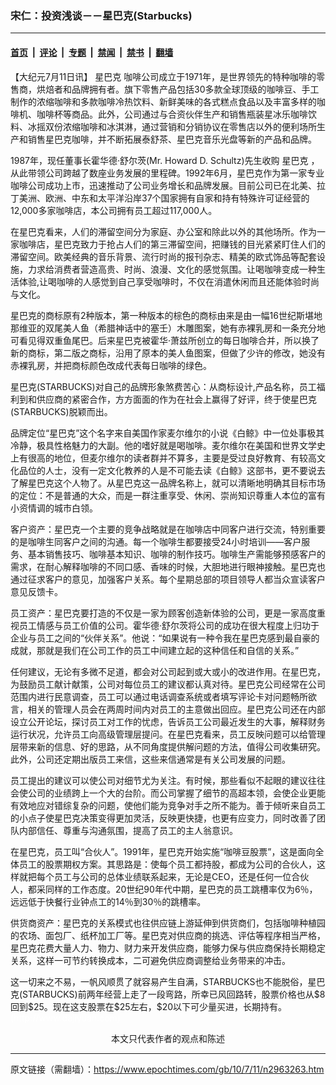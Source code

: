 ### 宋仁：投资浅谈－－星巴克(Starbucks)

---

#### [首页](../../../..?n2963263) &nbsp;|&nbsp; [评论](../../../../../epoch-comment?n2963263) &nbsp;|&nbsp; [专题](../../../../../epoch-special?n2963263) &nbsp;|&nbsp; [禁闻](../../../../../epoch-news?n2963263) &nbsp;|&nbsp; [禁书](../../../../../books?n2963263) &nbsp;|&nbsp; [翻墙](https://github.com/gfw-breaker/nogfw/blob/master/README.md?n2963263)


<div class="post_content" id="artbody" itemprop="articleBody">
 <!-- article content begin -->
 <p>
  【大纪元7月11日讯】
  <ok href="https://www.epochtimes.com/gb/tag/%E6%98%9F%E5%B7%B4%E5%85%8B.html">
   星巴克
  </ok>
  咖啡公司成立于1971年，是世界领先的特种咖啡的零售商，烘焙者和品牌拥有者。旗下零售产品包括30多款全球顶级的咖啡豆、手工制作的浓缩咖啡和多款咖啡冷热饮料、新鲜美味的各式糕点食品以及丰富多样的咖啡机、咖啡杯等商品。此外，公司通过与合资伙伴生产和销售瓶装星冰乐咖啡饮料、冰摇双份浓缩咖啡和冰淇淋，通过营销和分销协议在零售店以外的便利场所生产和销售星巴克咖啡，并不断拓展泰舒茶、星巴克音乐光盘等新的产品和品牌。
 </p>
 <p>
  1987年，现任董事长霍华德·舒尔茨(Mr. Howard D. Schultz)先生收购
  <ok href="https://www.epochtimes.com/gb/tag/%E6%98%9F%E5%B7%B4%E5%85%8B.html">
   星巴克
  </ok>
  ，从此带领公司跨越了数座业务发展的里程碑。1992年6月，星巴克作为第一家专业咖啡公司成功上市，迅速推动了公司业务增长和品牌发展。目前公司已在北美、拉丁美洲、欧洲、中东和太平洋沿岸37个国家拥有自家和持有特殊许可证经营的12,000多家咖啡店，本公司拥有员工超过117,000人。
 </p>
 <p>
  在星巴克看来，人们的滞留空间分为家庭、办公室和除此以外的其他场所。作为一家咖啡店，星巴克致力于抢占人们的第三滞留空间，把赚钱的目光紧紧盯住人们的滞留空间。欧美经典的音乐背景、流行时尚的报刊杂志、精美的欧式饰品等配套设施，力求给消费者营造高贵、时尚、浪漫、文化的感觉氛围。让喝咖啡变成一种生活体验,让喝咖啡的人感觉到自己享受咖啡时，不仅在消遣休闲而且还能体验时尚与文化。
 </p>
 <p>
  星巴克的商标原有2种版本，第一种版本的棕色的商标由来是由一幅16世纪斯堪地那维亚的双尾美人鱼（希腊神话中的塞壬）木雕图案，她有赤裸乳房和一条充分地可看见得双重鱼尾巴。后来星巴克被霍华·萧兹所创立的每日咖啡合并，所以换了新的商标，第二版之商标，沿用了原本的美人鱼图案，但做了少许的修改，她没有赤裸乳房，并把商标颜色改成代表每日咖啡的绿色。
 </p>
 <p>
  星巴克(STARBUCKS)对自己的品牌形象煞费苦心：从商标设计,产品名称，员工福利到和供应商的紧密合作，方方面面的作为在社会上赢得了好评，终于使星巴克(STARBUCKS)脱颖而出。
 </p>
 <p>
  品牌定位“星巴克”这个名字来自美国作家麦尔维尔的小说《白鲸》中一位处事极其冷静，极具性格魅力的大副。他的嗜好就是喝咖啡。麦尔维尔在美国和世界文学史上有很高的地位，但麦尔维尔的读者群并不算多，主要是受过良好教育、有较高文化品位的人士，没有一定文化教养的人是不可能去读《白鲸》这部书，更不要说去了解星巴克这个人物了。从星巴克这一品牌名称上，就可以清晰地明确其目标市场的定位：不是普通的大众，而是一群注重享受、休闲、崇尚知识尊重人本位的富有小资情调的城市白领。
 </p>
 <p>
  客户资产：星巴克一个主要的竞争战略就是在咖啡店中同客户进行交流，特别重要的是咖啡生同客户之间的沟通。每一个咖啡生都要接受24小时培训——客户服务、基本销售技巧、咖啡基本知识、咖啡的制作技巧。咖啡生产需能够预感客户的需求，在耐心解释咖啡的不同口感、香味的时候，大胆地进行眼神接触。星巴克也通过征求客户的意见，加强客户关系。每个星期总部的项目领导人都当众宣读客户意见反馈卡。
 </p>
 <p>
  员工资产：星巴克要打造的不仅是一家为顾客创造新体验的公司，更是一家高度重视员工情感与员工价值的公司。霍华德·舒尔茨将公司的成功在很大程度上归功于企业与员工之间的“伙伴关系”。他说：“如果说有一种令我在星巴克感到最自豪的成就，那就是我们在公司工作的员工中间建立起的这种信任和自信的关系。”
 </p>
 <p>
  任何建议，无论有多微不足道，都会对公司起到或大或小的改进作用。在星巴克，为鼓励员工献计献策，公司对每位员工的建议都认真对待。星巴克公司经常在公司范围内进行民意调查，员工可以通过电话调查系统或者填写评论卡对问题畅所欲言，相关的管理人员会在两周时间内对员工的主意做出回应。星巴克公司还在内部设立公开论坛，探讨员工对工作的忧虑，告诉员工公司最近发生的大事，解释财务运行状况，允许员工向高级管理层提问。在星巴克看来，员工反映问题可以给管理层带来新的信息、好的思路，从不同角度提供解问题的方法，值得公司收集研究。此外，公司还定期出版员工来信，这些来信通常是有关公司发展的问题。
 </p>
 <p>
  员工提出的建议可以使公司对细节尤为关注。有时候，那些看似不起眼的建议往往会使公司的业绩跨上一个大的台阶。而公司掌握了细节的高超本领，会使企业更能有效地应对错综复杂的问题，使他们能为竞争对手之所不能为。善于倾听来自员工的小点子使星巴克决策变得更加灵活，反映更快捷，也更有应变力，同时改善了团队内部信任、尊重与沟通氛围，提高了员工的主人翁意识。
 </p>
 <p>
  在星巴克，员工叫“合伙人”。1991年，星巴克开始实施“咖啡豆股票”，这是面向全体员工的股票期权方案。其思路是：使每个员工都持股，都成为公司的合伙人，这样就把每个员工与公司的总体业绩联系起来，无论是CEO，还是任何一位合伙人，都采同样的工作态度。20世纪90年代中期，星巴克的员工跳槽率仅为6％，远远低于快餐行业钟点工的14％到30％的跳槽率。
 </p>
 <p>
  供货商资产：星巴克的关系模式也往供应链上游延伸到供货商们，包括咖啡种植园的农场、面包厂、纸杯加工厂等。星巴克对供应商的挑选、评估等程序相当严格，星巴克花费大量人力、物力、财力来开发供应商，能够力保与供应商保持长期稳定关系，这样一可节约转换成本，二可避免供应商调整给业务带来的冲击。
 </p>
 <p>
  这一切来之不易，一帆风顺贯了就容易产生自满，STARBUCKS也不能脱俗，星巴克(STARBUCKS)前两年经营上走了一段弯路，所幸已风回路转，股票价格也从$8回到$25。现在这支股票在$25左右，$20以下可少量买进，长期持有。
  <font color="#ffffff">
   (http://www.dajiyuan.com)
  </font>
  <br/>
  <center>
   <font class="GY13">
    本文只代表作者的观点和陈述
   </font>
  </center>
 </p>
 <!-- article content end -->
 <div id="below_article_ad">
 </div>
</div>


---

原文链接（需翻墙）：https://www.epochtimes.com/gb/10/7/11/n2963263.htm